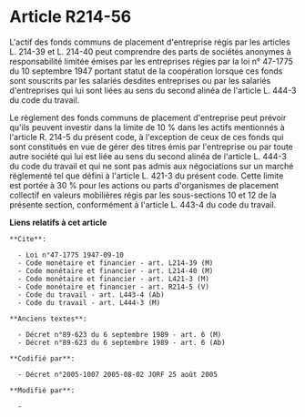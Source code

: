 # Article R214-56

L'actif des fonds communs de placement d'entreprise régis par les articles L. 214-39 et L. 214-40 peut comprendre des parts
de sociétés anonymes à responsabilité limitée émises par les entreprises régies par la loi n° 47-1775 du 10 septembre 1947
portant statut de la coopération lorsque ces fonds sont souscrits par les salariés desdites entreprises ou par les salariés
d'entreprises qui lui sont liées au sens du second alinéa de l'article L. 444-3 du code du travail.

Le règlement des fonds communs de placement d'entreprise peut prévoir qu'ils peuvent investir dans la limite de 10 % dans les
actifs mentionnés à l'article R. 214-5 du présent code, à l'exception de ceux de ces fonds qui sont constitués en vue de
gérer des titres émis par l'entreprise ou par toute autre société qui lui est liée au sens du second alinéa de l'article L.
444-3 du code du travail et qui ne sont pas admis aux négociations sur un marché réglementé tel que défini à l'article L.
421-3 du présent code. Cette limite est portée à 30 % pour les actions ou parts d'organismes de placement collectif en
valeurs mobilières régis par les sous-sections 10 et 12 de la présente section, conformément à l'article L. 443-4 du code du
travail.

**Liens relatifs à cet article**

	**Cite**:

	  - Loi n°47-1775 1947-09-10
	  - Code monétaire et financier - art. L214-39 (M)
	  - Code monétaire et financier - art. L214-40 (M)
	  - Code monétaire et financier - art. L421-3 (M)
	  - Code monétaire et financier - art. R214-5 (V)
	  - Code du travail - art. L443-4 (Ab)
	  - Code du travail - art. L444-3 (M)

	**Anciens textes**:

	  - Décret n°89-623 du 6 septembre 1989 - art. 6 (M)
	  - Décret n°89-623 du 6 septembre 1989 - art. 6 (Ab)

	**Codifié par**:

	  - Décret n°2005-1007 2005-08-02 JORF 25 août 2005

	**Modifié par**:

	  - 
